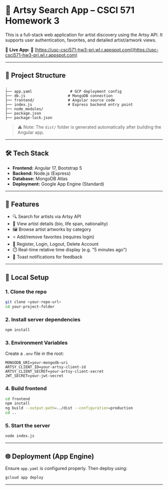 # 🎨 Artsy Search App – CSCI 571 Homework 3

This is a full-stack web application for artist discovery using the Artsy API. It supports user authentication, favorites, and detailed artist/artwork views.

📍 **Live App:**
🔗 [https://usc-csci571-hw3-pri.wl.r.appspot.com](https://usc-csci571-hw3-pri.wl.r.appspot.com)

---

## 📁 Project Structure

```
.
├── app.yaml                 # GCP deployment config
├── db.js                   # MongoDB connection
├── frontend/               # Angular source code
├── index.js                # Express backend entry point
├── node_modules/
├── package.json
├── package-lock.json
```

> ⚠️ Note: The `dist/` folder is generated automatically after building the Angular app.

---

## 🛠️ Tech Stack

* **Frontend:** Angular 17, Bootstrap 5
* **Backend:** Node.js (Express)
* **Database:** MongoDB Atlas
* **Deployment:** Google App Engine (Standard)

---

## 🚀 Features

* 🔍 Search for artists via Artsy API
* 📖 View artist details (bio, life span, nationality)
* 🖼️ Browse artist artworks by category
* ⭐ Add/remove favorites (requires login)
* 👤 Register, Login, Logout, Delete Account
* ⏱️ Real-time relative time display (e.g. "5 minutes ago")
* 🔔 Toast notifications for feedback

---

## 🔧 Local Setup

### 1. Clone the repo

```bash
git clone <your-repo-url>
cd your-project-folder
```

### 2. Install server dependencies

```bash
npm install
```

### 3. Environment Variables

Create a `.env` file in the root:

```
MONGODB_URI=your-mongodb-uri
ARTSY_CLIENT_ID=your-artsy-client-id
ARTSY_CLIENT_SECRET=your-artsy-client-secret
JWT_SECRET=your-jwt-secret
```

### 4. Build frontend

```bash
cd frontend
npm install
ng build --output-path=../dist --configuration=production
cd ..
```

### 5. Start the server

```bash
node index.js
```

---

## 🌐 Deployment (App Engine)

Ensure `app.yaml` is configured properly. Then deploy using:

```bash
gcloud app deploy
```

---
